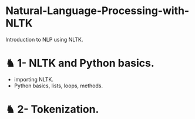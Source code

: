 # Natural-Language-Processing-with-NLTK
Introduction to NLP using NLTK.

# ♞ 1- NLTK and Python basics.
- importing NLTK.
- Python basics, lists, loops, methods.
# ♞ 2- Tokenization.
